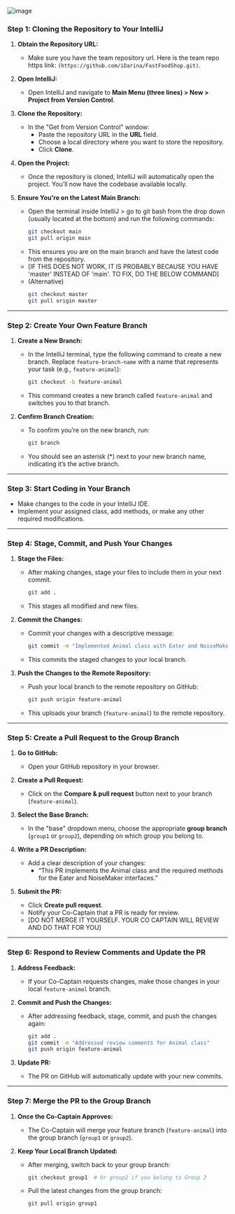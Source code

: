 ![image](https://github.com/user-attachments/assets/8a11a036-7e94-4253-9e41-7f60ec59953f)



### **Step 1: Cloning the Repository to Your IntelliJ**
1. **Obtain the Repository URL:**
   - Make sure you have the team repository url. Here is the team repo https link: `(https://github.com/iDarina/FastFoodShop.git)`.

2. **Open IntelliJ:**
   - Open IntelliJ and navigate to **Main Menu (three lines) > New > Project from Version Control**.

3. **Clone the Repository:**
   - In the "Get from Version Control" window:
     - Paste the repository URL in the **URL** field.
     - Choose a local directory where you want to store the repository.
     - Click **Clone**.

4. **Open the Project:**
   - Once the repository is cloned, IntelliJ will automatically open the project. You’ll now have the codebase available locally.

5. **Ensure You're on the Latest Main Branch:**
   - Open the terminal inside IntelliJ > go to git bash from the drop down (usually located at the bottom) and run the following commands:
     ```bash
     git checkout main
     git pull origin main
     ```
   - This ensures you are on the main branch and have the latest code from the repository.
   - [IF THIS DOES NOT WORK, IT IS PROBABLY BECAUSE YOU HAVE 'master' INSTEAD OF 'main'. TO FIX, DO THE BELOW COMMAND]
   - (Alternative)
       ```bash
     git checkout master
     git pull origin master
     ```

---

### **Step 2: Create Your Own Feature Branch**
1. **Create a New Branch:**
   - In the IntelliJ terminal, type the following command to create a new branch. Replace `feature-branch-name` with a name that represents your task (e.g., `feature-animal`):
     ```bash
     git checkout -b feature-animal
     ```
   - This command creates a new branch called `feature-animal` and switches you to that branch.

2. **Confirm Branch Creation:**
   - To confirm you’re on the new branch, run:
     ```bash
     git branch
     ```
   - You should see an asterisk (*) next to your new branch name, indicating it’s the active branch.

---

### **Step 3: Start Coding in Your Branch**
- Make changes to the code in your IntelliJ IDE.
- Implement your assigned class, add methods, or make any other required modifications.

---

### **Step 4: Stage, Commit, and Push Your Changes**
1. **Stage the Files:**
   - After making changes, stage your files to include them in your next commit.
     ```bash
     git add .
     ```
   - This stages all modified and new files.

2. **Commit the Changes:**
   - Commit your changes with a descriptive message:
     ```bash
     git commit -m "Implemented Animal class with Eater and NoiseMaker interfaces"
     ```
   - This commits the staged changes to your local branch.

3. **Push the Changes to the Remote Repository:**
   - Push your local branch to the remote repository on GitHub:
     ```bash
     git push origin feature-animal
     ```
   - This uploads your branch (`feature-animal`) to the remote repository.

---

### **Step 5: Create a Pull Request to the Group Branch**
1. **Go to GitHub:**
   - Open your GitHub repository in your browser.

2. **Create a Pull Request:**
   - Click on the **Compare & pull request** button next to your branch (`feature-animal`).
   
3. **Select the Base Branch:**
   - In the "base" dropdown menu, choose the appropriate **group branch** (`group1` or `group2`), depending on which group you belong to.
   
4. **Write a PR Description:**
   - Add a clear description of your changes:
     - “This PR implements the Animal class and the required methods for the Eater and NoiseMaker interfaces.”

5. **Submit the PR:**
   - Click **Create pull request**.
   - Notify your Co-Captain that a PR is ready for review.
   - [DO NOT MERGE IT YOURSELF. YOUR CO CAPTAIN WILL REVIEW AND DO THAT FOR YOU]

---

### **Step 6: Respond to Review Comments and Update the PR**
1. **Address Feedback:**
   - If your Co-Captain requests changes, make those changes in your local `feature-animal` branch.
   
2. **Commit and Push the Changes:**
   - After addressing feedback, stage, commit, and push the changes again:
     ```bash
     git add .
     git commit -m "Addressed review comments for Animal class"
     git push origin feature-animal
     ```
   
3. **Update PR:**
   - The PR on GitHub will automatically update with your new commits.

---

### **Step 7: Merge the PR to the Group Branch**
1. **Once the Co-Captain Approves:**
   - The Co-Captain will merge your feature branch (`feature-animal`) into the group branch (`group1` or `group2`).

2. **Keep Your Local Branch Updated:**
   - After merging, switch back to your group branch:
     ```bash
     git checkout group1  # Or group2 if you belong to Group 2
     ```
   - Pull the latest changes from the group branch:
     ```bash
     git pull origin group1
     ```
